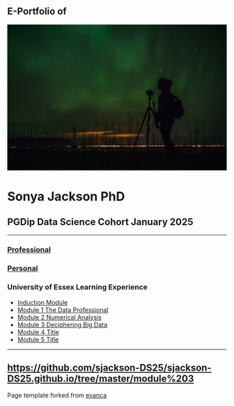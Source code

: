 ## E-Portfolio of   

![](https://github.com/sjackson-DS25/sjackson-DS25.github.io/blob/master/northern%20lights.png?raw=true)

# Sonya Jackson PhD      

## PGDip Data Science Cohort January 2025

---

### [Professional](https://sjackson-DS25.github.io/Professional)

### [Personal](https://github.com/crypto61/eportfolio/blob/master/Personal.md) 


### University of Essex Learning Experience

*   [Induction Module](https://sjackson-ds25.github.io/induction)
*   [Module 1 The Data Professional](http://example.com/)
*   [Module 2 Numerical Analysis](https://sjackson-DS25.github.io/module%202/Landing%20page.html)
*   [Module 3 Deciphering Big Data](https://sjackson-DS25.github.io/module%203/Landing%20page.html)
*   [Module 4 Title](http://example.com/)
*   [Module 5 Title](http://example.com/)

---
https://github.com/sjackson-DS25/sjackson-DS25.github.io/tree/master/module%203
---

Page template forked from [evanca](https://github.com/evanca/quick-portfolio)
